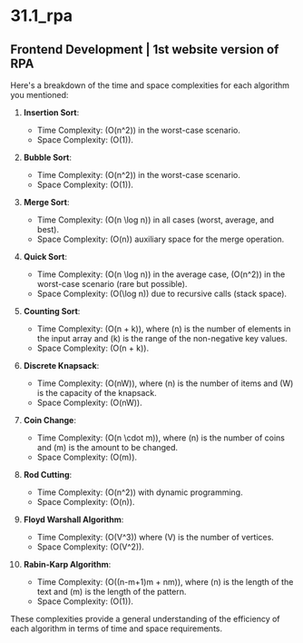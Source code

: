 # 31.1_rpa
## Frontend Development | 1st website version of RPA

Here's a breakdown of the time and space complexities for each algorithm you mentioned:

1. **Insertion Sort**:

   - Time Complexity: \(O(n^2)\) in the worst-case scenario.
   - Space Complexity: \(O(1)\).

2. **Bubble Sort**:

   - Time Complexity: \(O(n^2)\) in the worst-case scenario.
   - Space Complexity: \(O(1)\).

3. **Merge Sort**:

   - Time Complexity: \(O(n \log n)\) in all cases (worst, average, and best).
   - Space Complexity: \(O(n)\) auxiliary space for the merge operation.

4. **Quick Sort**:

   - Time Complexity: \(O(n \log n)\) in the average case, \(O(n^2)\) in the worst-case scenario (rare but possible).
   - Space Complexity: \(O(\log n)\) due to recursive calls (stack space).

5. **Counting Sort**:

   - Time Complexity: \(O(n + k)\), where \(n\) is the number of elements in the input array and \(k\) is the range of the non-negative key values.
   - Space Complexity: \(O(n + k)\).

6. **Discrete Knapsack**:

   - Time Complexity: \(O(nW)\), where \(n\) is the number of items and \(W\) is the capacity of the knapsack.
   - Space Complexity: \(O(nW)\).

7. **Coin Change**:

   - Time Complexity: \(O(n \cdot m)\), where \(n\) is the number of coins and \(m\) is the amount to be changed.
   - Space Complexity: \(O(m)\).

8. **Rod Cutting**:

   - Time Complexity: \(O(n^2)\) with dynamic programming.
   - Space Complexity: \(O(n)\).

9. **Floyd Warshall Algorithm**:

   - Time Complexity: \(O(V^3)\) where \(V\) is the number of vertices.
   - Space Complexity: \(O(V^2)\).

10. **Rabin-Karp Algorithm**:
    - Time Complexity: \(O((n-m+1)m + nm)\), where \(n\) is the length of the text and \(m\) is the length of the pattern.
    - Space Complexity: \(O(1)\).

These complexities provide a general understanding of the efficiency of each algorithm in terms of time and space requirements.
